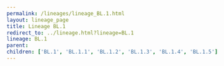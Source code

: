 ```yaml
---
permalink: /lineages/lineage_BL.1.html
layout: lineage_page
title: Lineage BL.1
redirect_to: ../lineage.html?lineage=BL.1
lineage: BL.1
parent: 
children: ['BL.1', 'BL.1.1', 'BL.1.2', 'BL.1.3', 'BL.1.4', 'BL.1.5']
---
```

